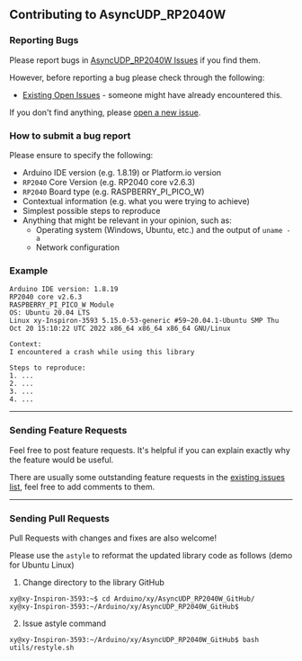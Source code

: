 ## Contributing to AsyncUDP_RP2040W

### Reporting Bugs

Please report bugs in [AsyncUDP_RP2040W Issues](https://github.com/khoih-prog/AsyncUDP_RP2040W/issues) if you find them.

However, before reporting a bug please check through the following:

* [Existing Open Issues](https://github.com/khoih-prog/AsyncUDP_RP2040W/issues) - someone might have already encountered this.

If you don't find anything, please [open a new issue](https://github.com/khoih-prog/AsyncUDP_RP2040W/issues/new).

### How to submit a bug report

Please ensure to specify the following:

* Arduino IDE version (e.g. 1.8.19) or Platform.io version
* `RP2040` Core Version (e.g. RP2040 core v2.6.3)
* `RP2040` Board type (e.g. RASPBERRY_PI_PICO_W)
* Contextual information (e.g. what you were trying to achieve)
* Simplest possible steps to reproduce
* Anything that might be relevant in your opinion, such as:
  * Operating system (Windows, Ubuntu, etc.) and the output of `uname -a`
  * Network configuration


### Example

```
Arduino IDE version: 1.8.19
RP2040 core v2.6.3
RASPBERRY_PI_PICO_W Module
OS: Ubuntu 20.04 LTS
Linux xy-Inspiron-3593 5.15.0-53-generic #59~20.04.1-Ubuntu SMP Thu Oct 20 15:10:22 UTC 2022 x86_64 x86_64 x86_64 GNU/Linux

Context:
I encountered a crash while using this library

Steps to reproduce:
1. ...
2. ...
3. ...
4. ...
```

---

### Sending Feature Requests

Feel free to post feature requests. It's helpful if you can explain exactly why the feature would be useful.

There are usually some outstanding feature requests in the [existing issues list](https://github.com/khoih-prog/AsyncUDP_RP2040W/issues?q=is%3Aopen+is%3Aissue+label%3Aenhancement), feel free to add comments to them.

---

### Sending Pull Requests

Pull Requests with changes and fixes are also welcome!

Please use the `astyle` to reformat the updated library code as follows (demo for Ubuntu Linux)

1. Change directory to the library GitHub

```
xy@xy-Inspiron-3593:~$ cd Arduino/xy/AsyncUDP_RP2040W_GitHub/
xy@xy-Inspiron-3593:~/Arduino/xy/AsyncUDP_RP2040W_GitHub$
```

2. Issue astyle command

```
xy@xy-Inspiron-3593:~/Arduino/xy/AsyncUDP_RP2040W_GitHub$ bash utils/restyle.sh
```
